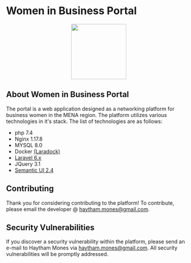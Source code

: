 # Women in Business Portal
<p align="center"><img src="https://portal.womeninbusiness-mena.com/images/logo.png" width="150"></p>


## About Women in Business Portal

The portal is a web application designed as a networking platform for business women in the MENA region. The platform utilizes various technologies in it's stack. The list of technologies are as follows:

- php 7.4
- Nginx 1.17.8
- MYSQL 8.0
- Docker [(Laradock)](https://laradock.io/)
- [Laravel 6.x](https://laravel.com/docs/6.x)
- JQuery 3.1
- [Semantic UI 2.4](https://semantic-ui.com/)


## Contributing

Thank you for considering contributing to the platform! To contribute, please email the developer @ [haytham.mones@gmail.com](mailto:haytham.mones@gmail.com).


## Security Vulnerabilities

If you discover a security vulnerability within the platform, please send an e-mail to Haytham Mones via [haytham.mones@gmail.com](mailto:haytham.mones@gmail.com). All security vulnerabilities will be promptly addressed.

